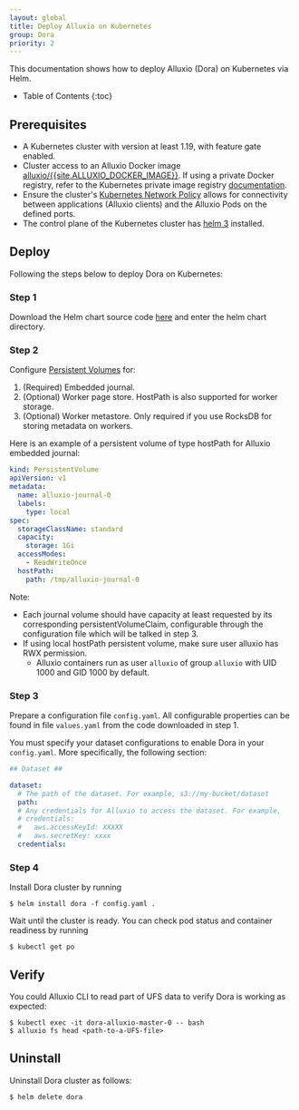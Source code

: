```yaml
---
layout: global
title: Deploy Alluxio on Kubernetes
group: Dora
priority: 2
---
```


This documentation shows how to deploy Alluxio (Dora) on Kubernetes via Helm.

* Table of Contents
{:toc}

## Prerequisites

- A Kubernetes cluster with version at least 1.19, with feature gate enabled.
- Cluster access to an Alluxio Docker image [alluxio/{{site.ALLUXIO_DOCKER_IMAGE}}](https://hub.docker.com/r/alluxio/{{site.ALLUXIO_DOCKER_IMAGE}}/).
If using a private Docker registry, refer to the Kubernetes private image registry
[documentation](https://kubernetes.io/docs/tasks/configure-pod-container/pull-image-private-registry/).
- Ensure the cluster's [Kubernetes Network Policy](https://kubernetes.io/docs/concepts/services-networking/network-policies/)
allows for connectivity between applications (Alluxio clients) and the Alluxio Pods on the defined
ports.
- The control plane of the Kubernetes cluster has [helm 3](https://helm.sh/docs/intro/install/) installed.

## Deploy

Following the steps below to deploy Dora on Kubernetes:

### Step 1

Download the Helm chart source code [here](https://github.com/Alluxio/k8s-operator/deploy/charts/alluxio)
and enter the helm chart directory.

### Step 2

Configure [Persistent Volumes](https://kubernetes.io/docs/concepts/storage/persistent-volumes/) for:

1. (Required) Embedded journal.
2. (Optional) Worker page store. HostPath is also supported for worker storage.
3. (Optional) Worker metastore. Only required if you use RocksDB for storing metadata on workers.

Here is an example of a persistent volume of type hostPath for Alluxio embedded journal:
```yaml
kind: PersistentVolume
apiVersion: v1
metadata:
  name: alluxio-journal-0
  labels:
    type: local
spec:
  storageClassName: standard
  capacity:
    storage: 1Gi
  accessModes:
    - ReadWriteOnce
  hostPath:
    path: /tmp/alluxio-journal-0
```
Note:
- Each journal volume should have capacity at least requested by its corresponding persistentVolumeClaim,
configurable through the configuration file which will be talked in step 3.
- If using local hostPath persistent volume, make sure user alluxio has RWX permission.
  - Alluxio containers run as user `alluxio` of group `alluxio` with UID 1000 and GID 1000 by default. 

### Step 3

Prepare a configuration file `config.yaml`.
All configurable properties can be found in file `values.yaml` from the code downloaded in step 1.

You must specify your dataset configurations to enable Dora in your `config.yaml`.
More specifically, the following section:
```yaml
## Dataset ##

dataset:
  # The path of the dataset. For example, s3://my-bucket/dataset
  path:
  # Any credentials for Alluxio to access the dataset. For example,
  # credentials:
  #   aws.accessKeyId: XXXXX
  #   aws.secretKey: xxxx
  credentials:
```

### Step 4
Install Dora cluster by running 
```console
$ helm install dora -f config.yaml .
```
Wait until the cluster is ready. You can check pod status and container readiness by running 
```console
$ kubectl get po
```

## Verify
You could Alluxio CLI to read part of UFS data to verify Dora is working as expected:
```console
$ kubectl exec -it dora-alluxio-master-0 -- bash
$ alluxio fs head <path-to-a-UFS-file>
```

## Uninstall
Uninstall Dora cluster as follows:
```console
$ helm delete dora
```
